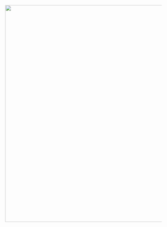 <div align="center">
<img src="https://user-images.githubusercontent.com/102706093/188515215-0802ca98-271f-49c8-8edb-24ef4be18f93.png" width="700px" />
</div>
